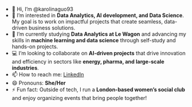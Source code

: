 - 👋 Hi, I’m @karolinaguo93
- 👀 I’m interested in **Data Analytics, AI development, and Data Science**. My goal is to work on impactful projects that create seamless, data-driven business solutions.
- 🌱 I’m currently studying **Data Analytics at Le Wagon** and advancing my skills in **machine learning and data science** through self-study and hands-on projects.
- 💻 I’m looking to collaborate on **AI-driven projects** that drive innovation and efficiency in sectors like **energy, pharma, and large-scale industries**.
- 📫 How to reach me: [LinkedIn](https://www.linkedin.com/in/karolina-guo/)
- 😄 Pronouns: **She/Her**
- ⚡ Fun fact: Outside of tech, I run a **London-based women’s social club** and enjoy organizing events that bring people together!

<!---
karolinaguo93/karolinaguo93 is a ✨ special ✨ repository because its `README.md` (this file) appears on your GitHub profile.
You can click the Preview link to take a look at your changes.
--->
